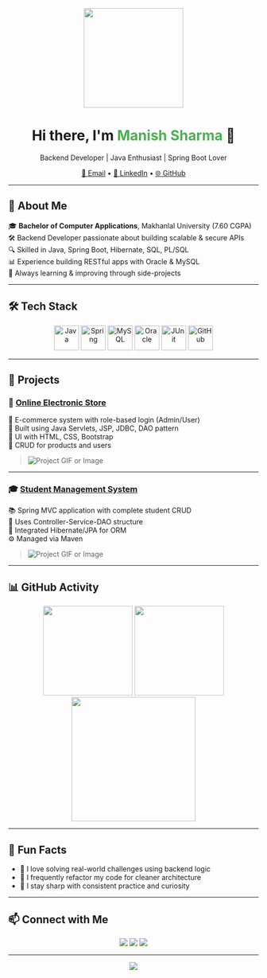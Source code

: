 <!-- Animated Welcome GIF -->
<div align="center">
  <img src="https://media.giphy.com/media/qgQUggAC3Pfv687qPC/giphy.gif" height="200"/>
</div>

<h1 align="center">Hi there, I'm <span style="color:#4CAF50">Manish Sharma</span> 👋</h1>

<p align="center">
  Backend Developer | Java Enthusiast | Spring Boot Lover
</p>

<p align="center">
  <a href="mailto:ms7054327@gmail.com">📧 Email</a> •
  <a href="https://www.linkedin.com/in/manish-sharma-038614240/">💼 LinkedIn</a> •
  <a href="https://github.com/ManishSharmaDEV1">🌐 GitHub</a>
</p>

---

## 🚀 About Me

🎓 **Bachelor of Computer Applications**, Makhanlal University (7.60 CGPA)  
🛠 Backend Developer passionate about building scalable & secure APIs  
🔍 Skilled in Java, Spring Boot, Hibernate, SQL, PL/SQL  
📊 Experience building RESTful apps with Oracle & MySQL  
🧠 Always learning & improving through side-projects

---

## 🛠️ Tech Stack

<div align="center">
  <img src="https://cdn.jsdelivr.net/gh/devicons/devicon/icons/java/java-original-wordmark.svg" height="50" alt="Java"/>
  <img src="https://cdn.jsdelivr.net/gh/devicons/devicon/icons/spring/spring-original.svg" height="50" alt="Spring"/>
  <img src="https://cdn.jsdelivr.net/gh/devicons/devicon/icons/mysql/mysql-original-wordmark.svg" height="50" alt="MySQL"/>
  <img src="https://cdn.jsdelivr.net/gh/devicons/devicon/icons/oracle/oracle-original.svg" height="50" alt="Oracle"/>
  <img src="https://cdn.jsdelivr.net/gh/devicons/devicon/icons/junit/junit-plain.svg" height="50" alt="JUnit"/>
  <img src="https://cdn.jsdelivr.net/gh/devicons/devicon/icons/github/github-original.svg" height="50" alt="GitHub"/>
</div>

---

## 💼 Projects

### 🔌 [Online Electronic Store](https://github.com/ManishSharmaDEV1/Online_Electronic_Store)

🛒 E-commerce system with role-based login (Admin/User)  
🧩 Built using Java Servlets, JSP, JDBC, DAO pattern  
🎨 UI with HTML, CSS, Bootstrap  
🧾 CRUD for products and users

> ![Project GIF or Image](https://via.placeholder.com/600x200?text=Online+Store+Screenshot)

---

### 🎓 [Student Management System](https://github.com/ManishSharmaDEV1)

📚 Spring MVC application with complete student CRUD  
🧱 Uses Controller-Service-DAO structure  
🔗 Integrated Hibernate/JPA for ORM  
⚙️ Managed via Maven

> ![Project GIF or Image](https://via.placeholder.com/600x200?text=Student+System+Screenshot)

---

## 📊 GitHub Activity

<div align="center">
  <img src="https://github-readme-stats.vercel.app/api?username=ManishSharmaDEV1&show_icons=true&theme=radical&hide_title=false" height="180"/>
  <img src="https://github-readme-streak-stats.herokuapp.com?user=ManishSharmaDEV1&theme=dark&date_format=M%20j%5B%2C%20Y%5D" height="180"/>
</div>

<div align="center">
  <img src="https://github-readme-activity-graph.cyclic.app/graph?username=ManishSharmaDEV1&theme=react-dark" height="250"/>
</div>

---

## 🧩 Fun Facts

- 💬 I love solving real-world challenges using backend logic
- 🔧 I frequently refactor my code for cleaner architecture
- 🧘 I stay sharp with consistent practice and curiosity

---

## 📫 Connect with Me

<p align="center">
  <a href="mailto:ms7054327@gmail.com"><img src="https://img.shields.io/badge/Email-D14836?style=for-the-badge&logo=gmail&logoColor=white"/></a>
  <a href="https://www.linkedin.com/in/manish-sharma-038614240/"><img src="https://img.shields.io/badge/LinkedIn-0077B5?style=for-the-badge&logo=linkedin&logoColor=white"/></a>
  <a href="https://github.com/ManishSharmaDEV1"><img src="https://img.shields.io/badge/GitHub-181717?style=for-the-badge&logo=github&logoColor=white"/></a>
</p>

---

<div align="center">
  <img src="https://visitor-badge.laobi.icu/badge?page_id=ManishSharmaDEV1" />
</div>
